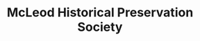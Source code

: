 ---
layout: repo
title: "McLeod Historical Preservation Society"
id: 6457
permalink: repos/6457/
---